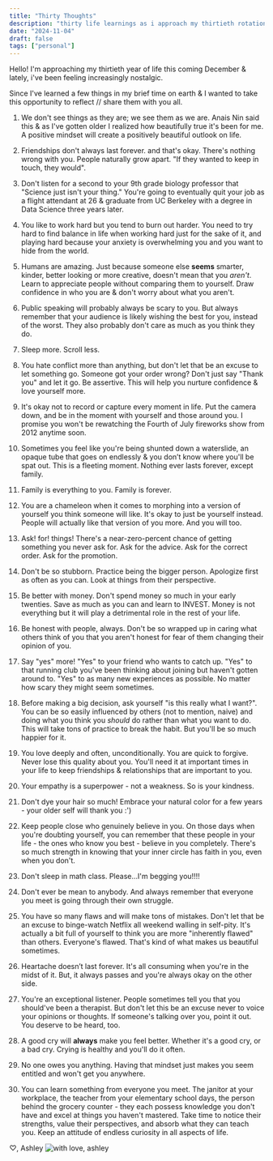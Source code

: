 ```yaml
---
title: "Thirty Thoughts"
description: "thirty life learnings as i approach my thirtieth rotation around the sun"
date: "2024-11-04"
draft: false
tags: ["personal"]
---
```


Hello! I'm approaching my thirtieth year of life this coming December & lately, i've been feeling increasingly nostalgic. 

Since I've learned a few things in my brief time on earth & I wanted to take this opportunity to reflect // share them with you all. 

1. We don't see things as they are; we see them as we are. Anais Nin said this & as I've gotten older I realized how beautifully true it's been for me. A positive mindset will create a positively beautiful outlook on life.

2. Friendships don't always last forever. and that's okay. There's nothing wrong with you. People naturally grow apart. "If they wanted to keep in touch, they would".

3. Don't listen for a second to your 9th grade biology professor that "Science just isn't your thing." You're going to eventually quit your job as a flight attendant at 26 & graduate from UC Berkeley with a degree in Data Science three years later.

4. You like to work hard but you tend to burn out harder. You need to try hard to find balance in life when working hard just for the sake of it, and playing hard because your anxiety is overwhelming you and you want to hide from the world.

5. Humans are amazing. Just because someone else **seems** smarter, kinder, better looking or more creative, doesn't mean that you *aren't*. Learn to appreciate people without comparing them to yourself. Draw confidence in who you are & don't worry about what you aren't.

6. Public speaking will probably always be scary to you. But always remember that your audience is likely wishing the best for you, instead of the worst. They also probably don't care as much as you think they do.

7. Sleep more. Scroll less.

8. You hate conflict more than anything, but don't let that be an excuse to let something go. Someone got your order wrong? Don't just say "Thank you" and let it go. Be assertive. This will help you nurture confidence & love yourself more.

9. It's okay not to record or capture every moment in life. Put the camera down, and be in the moment with yourself and those around you. I promise you won't be rewatching the Fourth of July fireworks show from 2012 anytime soon.

10. Sometimes you feel like you're being shunted down a waterslide, an opaque tube that goes on endlessly & you don’t know where you'll be spat out. This is a fleeting moment. Nothing ever lasts forever, except family.

11. Family is everything to you. Family is forever.

12. You are a chameleon when it comes to morphing into a version of yourself you think someone will like. It's okay to just be yourself instead. People will actually like that version of you more. And you will too.

13. Ask! for! things! There's a near-zero-percent chance of getting something you never ask for. Ask for the advice. Ask for the correct order. Ask for the promotion.

14. Don't be so stubborn. Practice being the bigger person. Apologize first as often as you can. Look at things from their perspective.

15. Be better with money. Don't spend money so much in your early twenties. Save as much as you can and learn to INVEST. Money is not everything but it will play a detrimental role in the rest of your life.

16. Be honest with people, always. Don't be so wrapped up in caring what others think of you that you aren't honest for fear of them changing their opinion of you.

17. Say "yes" more! "Yes" to your friend who wants to catch up. "Yes" to that running club you've been thinking about joining but haven't gotten around to. "Yes" to as many new experiences as possible. No matter how scary they might seem sometimes.

18. Before making a big decision, ask yourself "is this really what I want?". You can be so easily influenced by others (not to mention, naive) and doing what you think you *should* do rather than what you want to do. This will take tons of practice to break the habit. But you'll be so much happier for it.

19. You love deeply and often, unconditionally. You are quick to forgive. Never lose this quality about you. You'll need it at important times in your life to keep friendships & relationships that are important to you.

20. Your empathy is a superpower - not a weakness. So is your kindness.

21. Don't dye your hair so much! Embrace your natural color for a few years - your older self will thank you :')

22. Keep people close who genuinely believe in you. On those days when you're doubting yourself, you can remember that these people in your life - the ones who know you best - believe in you completely. There's so much strength in knowing that your inner circle has faith in you, even when you don't.

23. Don't sleep in math class. Please...I'm begging you!!!!

24. Don't ever be mean to anybody. And always remember that everyone you meet is going through their own struggle.

25. You have so many flaws and will make tons of mistakes. Don't let that be an excuse to binge-watch Netflix all weekend walling in self-pity. It's actually a bit full of yourself to think you are more "inherently flawed" than others. Everyone's flawed. That's kind of what makes us beautiful sometimes.

26. Heartache doesn’t last forever. It's all consuming when you're in the midst of it. But, it always passes and you're always okay on the other side.

27. You're an exceptional listener. People sometimes tell you that you should've been a therapist. But don't let this be an excuse never to voice your opinions or thoughts. If someone's talking over you, point it out. You deserve to be heard, too.

28. A good cry will **always** make you feel better. Whether it's a good cry, or a bad cry. Crying is healthy and you'll do it often.

29. No one owes you anything. Having that mindset just makes you seem entitled and won't get you anywhere.

30. You can learn something from everyone you meet. The janitor at your workplace, the teacher from your elementary school days, the person behind the grocery counter - they each possess knowledge you don't have and excel at things you haven't mastered. Take time to notice their strengths, value their perspectives, and absorb what they can teach you. Keep an attitude of endless curiosity in all aspects of life.

♡, Ashley
![with love, ashley]("/Users/ashley/dev/ashleysblog/my-cute-blog/src/images/me.JPG" "with love, ashley")